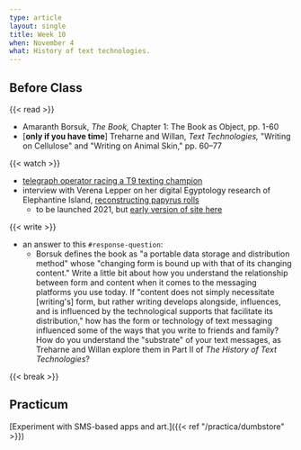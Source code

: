 ```yaml
---
type: article
layout: single
title: Week 10
when: November 4
what: History of text technologies.
---
```


## Before Class

{{< read >}}
- Amaranth Borsuk, *The Book,* Chapter 1: The Book as Object, pp. 1-60
- [**only if you have time**] Treharne and Willan, *Text Technologies,* "Writing on Cellulose" and "Writing on Animal Skin," pp. 60–77

{{< watch >}}
- [telegraph operator racing a T9 texting champion](https://www.dailymotion.com/embed/video/x1wltc)
- interview with Verena Lepper on her digital Egyptology research of Elephantine Island, [reconstructing papyrus rolls](https://erc.europa.eu/news-events/magazine/piecing-together-egyptian-knowledge)
    - to be launched 2021, but [early version of site here](https://elephantine.smb.museum/?lang=en)

{{< write >}}
- an answer to this `#response-question`:
  - Borsuk defines the book as "a portable data storage and distribution method" whose "changing form is bound up with that of its changing content." Write a little bit about how you understand the relationship between form and content when it comes to the messaging platforms you use today. If "content does not simply necessitate [writing's] form, but rather writing develops alongside, influences, and is influenced by the technological supports that facilitate its distribution," how has the form or technology of text messaging influenced some of the ways that you write to friends and family? How do you understand the "substrate" of your text messages, as Treharne and Willan explore them in Part II of *The History of Text Technologies*?

{{< break >}}

## Practicum

[Experiment with SMS-based apps and art.]({{< ref "/practica/dumbstore" >}})